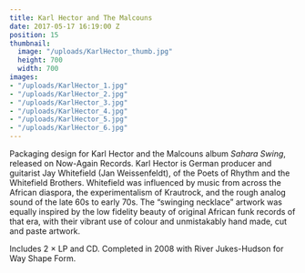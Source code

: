 ```yaml
---
title: Karl Hector and The Malcouns
date: 2017-05-17 16:19:00 Z
position: 15
thumbnail:
  image: "/uploads/KarlHector_thumb.jpg"
  height: 700
  width: 700
images:
- "/uploads/KarlHector_1.jpg"
- "/uploads/KarlHector_2.jpg"
- "/uploads/KarlHector_3.jpg"
- "/uploads/KarlHector_4.jpg"
- "/uploads/KarlHector_5.jpg"
- "/uploads/KarlHector_6.jpg"
---
```


Packaging design for Karl Hector and the Malcouns album *Sahara Swing*, released on Now-Again Records. Karl Hector is German producer and guitarist Jay Whitefield (Jan Weissenfeldt), of the Poets of Rhythm and the Whitefield Brothers. Whitefield was influenced by music from across the African diaspora, the experimentalism of Krautrock, and the rough analog sound of the late 60s to early 70s. The “swinging necklace” artwork was equally inspired by the low fidelity beauty of original African funk records of that era, with their vibrant use of colour and unmistakably hand made, cut and paste artwork. 

Includes 2 × LP and CD. Completed in 2008 with River Jukes-Hudson for Way Shape Form.